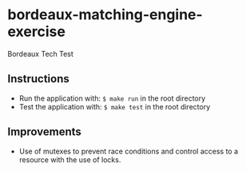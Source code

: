 # bordeaux-matching-engine-exercise
Bordeaux Tech Test

## Instructions
- Run the application with: `$ make run` in the root directory
- Test the application with: `$ make test` in the root directory


## Improvements
- Use of mutexes to prevent race conditions and control access to a resource with the use of locks.
